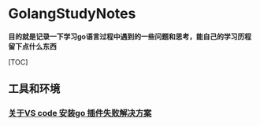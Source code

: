 # GolangStudyNotes
**目的就是记录一下学习go语言过程中遇到的一些问题和思考，能自己的学习历程留下点什么东西**

[TOC]

## 工具和环境
### [关于VS code 安装go 插件失败解决方案](https://github.com/zhangCan112/GolangStudyNotes/blob/master/NO1.md)